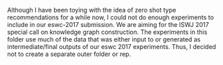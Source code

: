 Although I have been toying with the idea of zero shot type recommendations for a while now, I could not
do enough experiments to include in our eswc-2017 submission. We are aiming for the ISWJ 2017 special call
on knowledge graph construction. The experiments in this folder use much of the data that was either input to
or generated as intermediate/final outputs of our eswc 2017 experiments. Thus, I decided not to create
a separate outer folder or rep. 